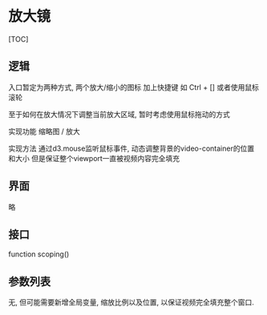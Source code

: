 # 放大镜

[TOC]

## 逻辑

入口暂定为两种方式, 两个放大/缩小的图标 加上快捷键 如 Ctrl + [] 或者使用鼠标滚轮

至于如何在放大情况下调整当前放大区域, 暂时考虑使用鼠标拖动的方式

实现功能 缩略图 / 放大

实现方法 通过d3.mouse监听鼠标事件, 动态调整背景的video-container的位置和大小 但是保证整个viewport一直被视频内容完全填充

## 界面

略

## 接口

function scoping()

## 参数列表

无, 但可能需要新增全局变量, 缩放比例以及位置, 以保证视频完全填充整个窗口.